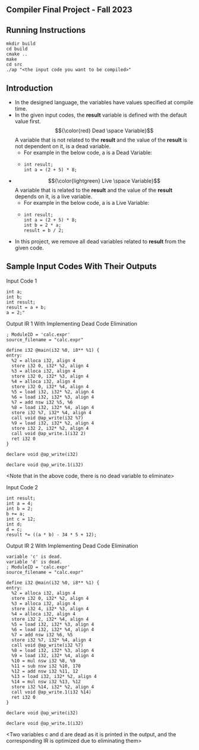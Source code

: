 ## Compiler Final Project - Fall 2023

## Running Instructions
```
mkdir build
cd build
cmake ..
make
cd src
./ap "<the input code you want to be compiled>"
```
## Introduction
- In the designed language, the variables have values specified at compile time.
- In the given input codes, the __result__ variable is defined with the default value first.
$${\color{red} Dead \space Variable}$$ A variable that is not related to the __result__ and the value of the __result__ is not dependent on it, is a dead variable.
  - For example in the below code, a is a Dead Variable:
  - ```
    int result;
    int a = (2 + 5) * 8;
    ```
- $${\color{lightgreen} Live \space Variable}$$ A variable that is related to the __result__ and the value of the __result__ depends on it, is a live variable.
  - For example in the below code, a is a Live Variable:
  - ```
    int result;
    int a = (2 + 5) * 8;
    int b = 2 * a;
    result = b / 2;
    ```
- In this project, we remove all dead variables related to __result__ from the given code.
## Sample Input Codes With Their Outputs
Input Code 1
```
int a;
int b;
int result;
result = a + b;
a = 2;"
```
Output IR 1 With Implementing Dead Code Elimination
```
; ModuleID = 'calc.expr'
source_filename = "calc.expr"

define i32 @main(i32 %0, i8** %1) {
entry:
  %2 = alloca i32, align 4
  store i32 0, i32* %2, align 4
  %3 = alloca i32, align 4
  store i32 0, i32* %3, align 4
  %4 = alloca i32, align 4
  store i32 0, i32* %4, align 4
  %5 = load i32, i32* %2, align 4
  %6 = load i32, i32* %3, align 4
  %7 = add nsw i32 %5, %6
  %8 = load i32, i32* %4, align 4
  store i32 %7, i32* %4, align 4
  call void @ap_write(i32 %7)
  %9 = load i32, i32* %2, align 4
  store i32 2, i32* %2, align 4
  call void @ap_write.1(i32 2)
  ret i32 0
}

declare void @ap_write(i32)

declare void @ap_write.1(i32)
```
<Note that in the above code, there is no dead variable to eliminate>

Input Code 2
```
int result;
int a = 4;
int b = 2;
b += a;
int c = 12;
int d;
d = c;
result *= ((a * b) - 34 * 5 + 12);
```
Output IR 2 With Implementing Dead Code Elimination
```
variable 'c' is dead.
variable 'd' is dead.
; ModuleID = 'calc.expr'
source_filename = "calc.expr"

define i32 @main(i32 %0, i8** %1) {
entry:
  %2 = alloca i32, align 4
  store i32 0, i32* %2, align 4
  %3 = alloca i32, align 4
  store i32 4, i32* %3, align 4
  %4 = alloca i32, align 4
  store i32 2, i32* %4, align 4
  %5 = load i32, i32* %3, align 4
  %6 = load i32, i32* %4, align 4
  %7 = add nsw i32 %6, %5
  store i32 %7, i32* %4, align 4
  call void @ap_write(i32 %7)
  %8 = load i32, i32* %3, align 4
  %9 = load i32, i32* %4, align 4
  %10 = mul nsw i32 %8, %9
  %11 = sub nsw i32 %10, 170
  %12 = add nsw i32 %11, 12
  %13 = load i32, i32* %2, align 4
  %14 = mul nsw i32 %13, %12
  store i32 %14, i32* %2, align 4
  call void @ap_write.1(i32 %14)
  ret i32 0
}

declare void @ap_write(i32)

declare void @ap_write.1(i32)
```
<Two variables c and d are dead as it is printed in the output, and the corresponding IR is optimized due to eliminating them>
